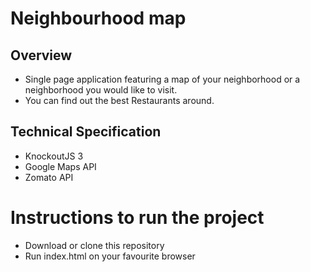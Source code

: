 # Neighbourhood map

## Overview
  + Single page application featuring a map of your neighborhood or a neighborhood you would like to visit.
  + You can find out the best Restaurants around.

## Technical Specification
+ KnockoutJS 3
+ Google Maps API
+ Zomato API

# Instructions to run the project
+ Download or clone this repository
+ Run index.html on your favourite browser
